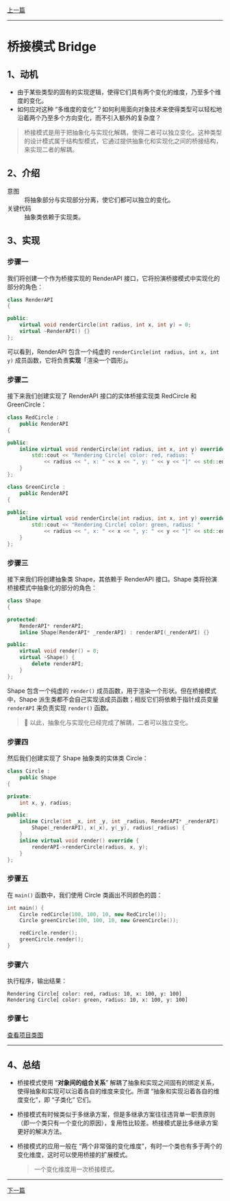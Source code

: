 [上一篇](../Decorator%20Pattern/README.md)

---

# 桥接模式 Bridge

## 1、动机

* 由于某些类型的固有的实现逻辑，使得它们具有两个变化的维度，乃至多个维度的变化。
* 如何应对这种 “多维度的变化”？如何利用面向对象技术来使得类型可以轻松地沿着两个乃至多个方向变化，而不引入额外的复杂度？

> 桥接模式是用于把抽象化与实现化解耦，使得二者可以独立变化。这种类型的设计模式属于结构型模式，它通过提供抽象化和实现化之间的桥接结构，来实现二者的解耦。

## 2、介绍

<dl>
    <dt>意图</dt>
    <dd>将抽象部分与实现部分分离，使它们都可以独立的变化。</dd>
    <dt>关键代码</dt>
    <dd>抽象类依赖于实现类。</dd>
</dl>

## 3、实现

### 步骤一

我们将创建一个作为桥接实现的 RenderAPI 接口，它将扮演桥接模式中实现化的部分的角色：

```cpp
class RenderAPI
{

public:
	virtual void renderCircle(int radius, int x, int y) = 0;
	virtual ~RenderAPI() {}
};
```

可以看到，RenderAPI 包含一个纯虚的 `renderCircle(int radius, int x, int y)` 成员函数，它将负责**实现**「渲染一个圆形」。

### 步骤二

接下来我们创建实现了 RenderAPI 接口的实体桥接实现类 RedCircle 和 GreenCircle：

```cpp
class RedCircle :
	public RenderAPI
{

public:
	inline virtual void renderCircle(int radius, int x, int y) override {
		std::cout << "Rendering Circle[ color: red, radius: " 
			<< radius << ", x: " << x << ", y: " << y << "]" << std::endl;
	}
};

class GreenCircle :
	public RenderAPI
{

public:
	inline virtual void renderCircle(int radius, int x, int y) override {
		std::cout << "Rendering Circle[ color: green, radius: "
			<< radius << ", x: " << x << ", y: " << y << "]" << std::endl;
	}
};
```

### 步骤三

接下来我们将创建抽象类 Shape，其依赖于 RenderAPI 接口。Shape 类将扮演桥接模式中抽象化的部分的角色：

```cpp
class Shape
{

protected:
	RenderAPI* renderAPI;
	inline Shape(RenderAPI* _renderAPI) : renderAPI(_renderAPI) {}

public:
	virtual void render() = 0;
	virtual ~Shape() {
		delete renderAPI;
	}
};
```

Shape 包含一个纯虚的 `render()` 成员函数，用于渲染一个形状。但在桥接模式中，Shape 派生类都不会自己实现该成员函数；相反它们将依赖于指针成员变量 `renderAPI` 来负责实现 `render()` 函数。

> 💬 以此，抽象化与实现化已经完成了解耦，二者可以独立变化。

### 步骤四

然后我们创建实现了 Shape 抽象类的实体类 Circle：

```cpp
class Circle :
	public Shape
{

private:
	int x, y, radius;

public:
	inline Circle(int _x, int _y, int _radius, RenderAPI* _renderAPI) :
		Shape(_renderAPI), x(_x), y(_y), radius(_radius) {
	}
	inline virtual void render() override {
		renderAPI->renderCircle(radius, x, y);
	}
};
```

### 步骤五

在 `main()` 函数中，我们使用 Circle 类画出不同颜色的圆：

```cpp
int main() {
	Circle redCircle(100, 100, 10, new RedCircle());
	Circle greenCircle(100, 100, 10, new GreenCircle());

	redCircle.render();
	greenCircle.render();
}
```

### 步骤六

执行程序，输出结果：

```plain
Rendering Circle[ color: red, radius: 10, x: 100, y: 100]
Rendering Circle[ color: green, radius: 10, x: 100, y: 100]
```

### 步骤七

[查看项目类图](https://learn.microsoft.com/zh-cn/visualstudio/ide/class-designer/designing-and-viewing-classes-and-types?view=vs-2022#add-class-diagrams-to-projects)

---

## 4、总结

* 桥接模式使用 “**对象间的组合关系**” 解耦了抽象和实现之间固有的绑定关系，使得抽象和实现可以沿着各自的维度来变化。所谓 “抽象和实现沿着各自的维度变化”，即 “子类化” 它们。
* 桥接模式有时候类似于多继承方案，但是多继承方案往往违背单一职责原则（即一个类只有一个变化的原因），复用性比较差。桥接模式是比多继承方案更好的解决方法。
* 桥接模式的应用一般在 “两个非常强的变化维度”，有时一个类也有多于两个的变化维度，这时可以使用桥接的扩展模式。

	> 一个变化维度用一次桥接模式。

---

[下一篇](../Factory%20Pattern/README.md)